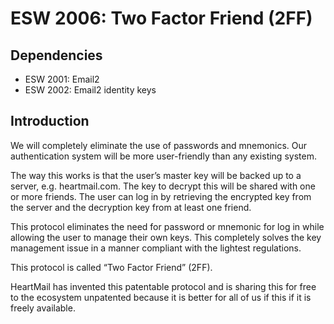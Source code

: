 ESW 2006: Two Factor Friend (2FF)
=================================

Dependencies
------------

* ESW 2001: Email2
* ESW 2002: Email2 identity keys

Introduction
------------

We will completely eliminate the use of passwords and mnemonics. Our authentication system will be more user-friendly than any existing system.

The way this works is that the user’s master key will be backed up to a server, e.g. heartmail.com. The key to decrypt this will be shared with one or more friends. The user can log in by retrieving the encrypted key from the server and the decryption key from at least one friend.

This protocol eliminates the need for password or mnemonic for log in while allowing the user to manage their own keys. This completely solves the key management issue in a manner compliant with the lightest regulations.

This protocol is called “Two Factor Friend” (2FF).

HeartMail has invented this patentable protocol and is sharing this for free to the ecosystem unpatented because it is better for all of us if this if it is freely available.

